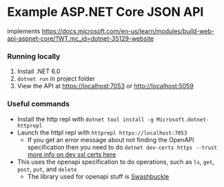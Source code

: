 # Example ASP.NET Core JSON API

implements https://docs.microsoft.com/en-us/learn/modules/build-web-api-aspnet-core/?WT.mc_id=dotnet-35129-website

### Running locally

1. Install .NET 6.0
2. `dotnet run` in project folder
3. View the API at [https://localhost:7053](https://localhost:7053) or [http://localhost:5059](http://localhost:5059)

### Useful commands

- Install the http repl with `dotnet tool install -g Microsoft.dotnet-httprepl`
- Launch the httpl repl with `httprepl https://localhost:7053`
    - If you get an error message about not finding the OpenAPI specification then you need to do `dotnet dev-certs https --trust` [more info on dev ssl certs here](https://docs.microsoft.com/en-us/aspnet/core/security/enforcing-ssl#trust-the-aspnet-core-https-development-certificate-on-windows-and-macos)
- This uses the openapi specification to do operations, such as `ls`, `get`, `post`, `put`, and `delete`
    - The library used for openapi stuff is [Swashbuckle](https://docs.microsoft.com/en-us/aspnet/core/tutorials/getting-started-with-swashbuckle?view=aspnetcore-6.0&tabs=visual-studio)